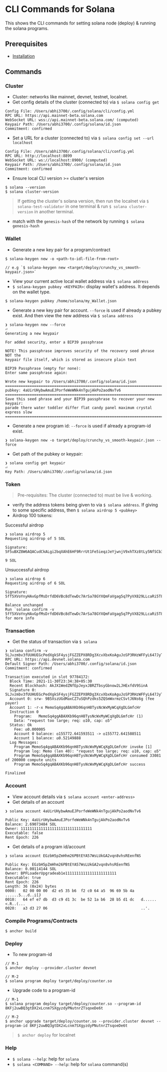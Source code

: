 # CLI Commands for Solana
This shows the CLI commands for setting solana node (deploy) & running the solana programs.

## Prerequisites
* [Installation](../README.md#installation)

## Commands
### Cluster
* Cluster: networks like mainnet, devnet, testnet, localnet.
* Get config details of the cluster (connected to) via `$ solana config get`
```
Config File: /Users/abhi3700/.config/solana/cli/config.yml
RPC URL: https://api.mainnet-beta.solana.com 
WebSocket URL: wss://api.mainnet-beta.solana.com/ (computed)
Keypair Path: /Users/abhi3700/.config/solana/id.json 
Commitment: confirmed 
```
* Set a URL for a cluster (connected to) via `$ solana config set --url localhost`
```
Config File: /Users/abhi3700/.config/solana/cli/config.yml
RPC URL: http://localhost:8899 
WebSocket URL: ws://localhost:8900/ (computed)
Keypair Path: /Users/abhi3700/.config/solana/id.json 
Commitment: confirmed 
```
* Ensure local CLI version >= cluster's version
```console
$ solana --version
$ solana cluster-version
```

> If getting the cluster's solana version, then run the localnet via `$ solana-test-validator` in one terminal & run `$ solana cluster-version` in another terminal.

* match with the `genesis-hash` of the network by running `$ solana genesis-hash`


### Wallet
* Generate a new key pair for a program/contract
```
$ solana-keygen new -o <path-to-idl-file-from-root>

// e.g `$ solana-keygen new <target/deploy/crunchy_vs_smooth-keypair.json>`
``` 
* View your current active local wallet address via `$ solana address`
* `$ solana-keygen pubkey <KEYPAIR>`: display wallet's address. It depends on the wallet type.
```console
$ solana-keygen pubkey /home/solana/my_Wallet.json
```
* Generate a new key pair for account. `--force` is used if already a pubkey exist. And then view the new address via `$ solana address`
```
❯ solana-keygen new --force                                                                                                                                                        ⏎
Generating a new keypair

For added security, enter a BIP39 passphrase

NOTE! This passphrase improves security of the recovery seed phrase NOT the
keypair file itself, which is stored as insecure plain text

BIP39 Passphrase (empty for none): 
Enter same passphrase again: 

Wrote new keypair to /Users/abhi3700/.config/solana/id.json
===============================================================================
pubkey: 4aUirUHybwAmuEJPorfeWeWNk4nTgujAkPo2aodNvTv6
===============================================================================
Save this seed phrase and your BIP39 passphrase to recover your new keypair:
parade there water toddler differ flat candy panel maximum crystal express slow
===============================================================================
```
* Generate a new program id: `--force` is used if already a program-id exist.
```
❯ solana-keygen new -o target/deploy/crunchy_vs_smooth-keypair.json --force
```
* Get path of the pubkey or keypair:
```
❯ solana config get keypair                                                                                                                                                        ⏎
Key Path: /Users/abhi3700/.config/solana/id.json
```

### Token
> Pre-requisites: The cluster (connected to) must be live & working.

* verify the address tokens being given to via `$ solana address`. If giving to some specific address, then `$ solana airdrop 5 <pubkey>`
* Airdrop 100 tokens: 

Successful airdrop

```
❯ solana airdrop 5
Requesting airdrop of 5 SOL

Signature: 5F5uBXZ8W6AQACudCkALgi2bqXAhE6HF9RrrUt1Fe5ieqzJeYjwnjV9xhTXz8tLy5NfSCb3L76Wv9X6wuoNL7pHA

9 SOL
```

Unsuccessful airdrop

```
❯ solana airdrop 6
Requesting airdrop of 6 SOL

Signature: 5ff5XVoYnyHAvGpfMsDrfdD6VBc8dTewDc7ArSa78GYXQmFaVgag5q7PyVX829LLcaRi5T8g5PtL6RJc13wW8yE7

Balance unchanged
Run `solana confirm -v 5ff5XVoYnyHAvGpfMsDrfdD6VBc8dTewDc7ArSa78GYXQmFaVgag5q7PyVX829LLcaRi5T8g5PtL6RJc13wW8yE7` for more info
```

### Transaction
* Get the status of transaction via `$ solana `
```
❯ solana confirm -v 5LJvzmbv3fUUHUEGcPedXgkSF4ysjFGZZEPX8RDg3XcvXbxKoAguJoSP3RHzWFFyL647JyTr3Dz5TN7ojiMzcsKe
RPC URL: https://api.devnet.solana.com
Default Signer Path: /Users/abhi3700/.config/solana/id.json
Commitment: confirmed

Transaction executed in slot 97784172:
  Block Time: 2021-11-30T23:34:38+05:30
  Recent Blockhash: AkJX1WedZNfEpJeyxJBRZTbsyGbnow2LJHExfdV9SinA
  Signature 0: 5LJvzmbv3fUUHUEGcPedXgkSF4ysjFGZZEPX8RDg3XcvXbxKoAguJoSP3RHzWFFyL647JyTr3Dz5TN7ojiMzcsKe
  Account 0: srw- 9B5XszUGdMaxCZ7uSQhPzdks5ZQSmWxrmzCSvtJ6Ns6g (fee payer)
  Account 1: -r-x MemoSq4gqABAXKb96qnH8TysNcWxMyWCqXgDLGmfcHr
  Instruction 0
    Program:   MemoSq4gqABAXKb96qnH8TysNcWxMyWCqXgDLGmfcHr (1)
    Data: "request too large; req: ◎10, cap: ◎5"
  Status: Ok
    Fee: ◎0.000005
    Account 0 balance: ◎155772.641593511 -> ◎155772.641588511
    Account 1 balance: ◎0.52149888
  Log Messages:
    Program MemoSq4gqABAXKb96qnH8TysNcWxMyWCqXgDLGmfcHr invoke [1]
    Program log: Memo (len 40): "request too large; req: ◎10, cap: ◎5"
    Program MemoSq4gqABAXKb96qnH8TysNcWxMyWCqXgDLGmfcHr consumed 33081 of 200000 compute units
    Program MemoSq4gqABAXKb96qnH8TysNcWxMyWCqXgDLGmfcHr success

Finalized
```

### Account
* View account details via `$ solana account <enter-address>`
* Get details of an account
```
❯ solana account 4aUirUHybwAmuEJPorfeWeWNk4nTgujAkPo2aodNvTv6

Public Key: 4aUirUHybwAmuEJPorfeWeWNk4nTgujAkPo2aodNvTv6
Balance: 2.69073484 SOL
Owner: 11111111111111111111111111111111
Executable: false
Rent Epoch: 226
```
* Get details of a program id/account
```
❯ solana account EGzbH5pZmHhm26PBtEYA57WsLUkGA2vqn8vhsREenfNS

Public Key: EGzbH5pZmHhm26PBtEYA57WsLUkGA2vqn8vhsREenfNS
Balance: 0.00114144 SOL
Owner: BPFLoaderUpgradeab1e11111111111111111111111
Executable: true
Rent Epoch: 226
Length: 36 (0x24) bytes
0000:   02 00 00 00  d2 e5 35 b6  f2 c0 64 a5  96 69 5b 4a   ......5...d..i[J
0010:   64 ef e7 db  d3 c9 d1 3c  be 52 1a b6  28 b5 d1 dc   d......<.R..(...
0020:   a3 d3 27 06                                          ..'.
```


### Compile Programs/Contracts
```
$ anchor build
```

### Deploy
* To new program-id
```
// M-1
$ anchor deploy --provider.cluster devnet

// M-2
$ solana program deploy target/deploy/counter.so
```
* Upgrade code to a program-id
```
// M-1
$ solana program deploy target/deploy/counter.so --program-id 8KFj2uwBQ3gtDX2xLcnm7SXgyzdyPNutnrZTsqoeDe6t

// M-2
$ anchor upgrade target/deploy/counter.so --provider.cluster devnet --program-id 8KFj2uwBQ3gtDX2xLcnm7SXgyzdyPNutnrZTsqoeDe6t
```

> `$ anchor deploy` for localnet

### Help
* `$ solana --help`: help for `solana`
* `$ solana <COMMAND> --help`: help for `solana` command(s)